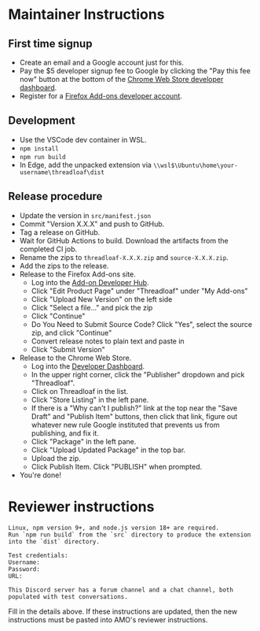 # Maintainer Instructions

## First time signup

- Create an email and a Google account just for this.
- Pay the \$5 developer signup fee to Google by clicking the "Pay this fee now" button at the bottom of the [Chrome Web Store developer dashboard](https://chrome.google.com/webstore/developer/dashboard).
- Register for a [Firefox Add-ons developer account](https://addons.mozilla.org/en-US/developers/).

## Development

- Use the VSCode dev container in WSL.
- `npm install`
- `npm run build`
- In Edge, add the unpacked extension via `\\wsl$\Ubuntu\home\your-username\threadloaf\dist`

## Release procedure

- Update the version in `src/manifest.json`
- Commit "Version X.X.X" and push to GitHub.
- Tag a release on GitHub.
- Wait for GitHub Actions to build. Download the artifacts from the completed CI job.
- Rename the zips to `threadloaf-X.X.X.zip` and `source-X.X.X.zip`.
- Add the zips to the release.
- Release to the Firefox Add-ons site.
  - Log into the [Add-on Developer Hub](https://addons.mozilla.org/en-US/developers/).
  - Click "Edit Product Page" under "Threadloaf" under "My Add-ons"
  - Click "Upload New Version" on the left side
  - Click "Select a file..." and pick the zip
  - Click "Continue"
  - Do You Need to Submit Source Code? Click "Yes", select the source zip, and click "Continue"
  - Convert release notes to plain text and paste in
  - Click "Submit Version"
- Release to the Chrome Web Store.
  - Log into the [Developer Dashboard](https://chrome.google.com/u/2/webstore/devconsole/).
  - In the upper right corner, click the "Publisher" dropdown and pick "Threadloaf".
  - Click on Threadloaf in the list.
  - Click "Store Listing" in the left pane.
  - If there is a "Why can't I publish?" link at the top near the "Save Draft" and "Publish Item" buttons, then click that link, figure out whatever new rule Google instituted that prevents us from publishing, and fix it.
  - Click "Package" in the left pane.
  - Click "Upload Updated Package" in the top bar.
  - Upload the zip.
  - Click Publish Item. Click "PUBLISH" when prompted.
- You're done!

# Reviewer instructions

```
Linux, npm version 9+, and node.js version 18+ are required.
Run `npm run build` from the `src` directory to produce the extension into the `dist` directory.

Test credentials:
Username:
Password:
URL:

This Discord server has a forum channel and a chat channel, both populated with test conversations.
```

Fill in the details above.
If these instructions are updated, then the new instructions must be pasted into AMO's reviewer instructions.

